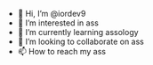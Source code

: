 - 👋 Hi, I’m @iordev9
- 👀 I’m interested in ass
- 🌱 I’m currently learning assology
- 💞️ I’m looking to collaborate on ass
- 📫 How to reach my ass

<!---
iordev9/iordev9 is a ✨ special ✨ repository because its `README.md` (this file) appears on your GitHub profile.
You can click the Preview link to take a look at your changes.
--->

